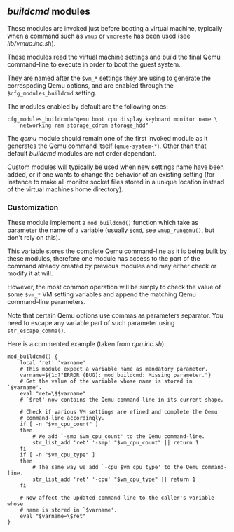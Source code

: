 ## *buildcmd* modules

These modules are invoked just before booting a virtual machine, typically when
a command such as `vmup` or `vmcreate` has been used (see *lib/vmup.inc.sh*).

These modules read the virtual machine settings and build the final Qemu
command-line to execute in order to boot the guest system.

They are named after the `$vm_*` settings they are using to generate the
correspoding Qemu options, and are enabled through the `$cfg_modules_buildcmd`
setting.

The modules enabled by default are the following ones:

	cfg_modules_buildcmd="qemu boot cpu display keyboard monitor name \
		networking ram storage_cdrom storage_hdd"

The *qemu* module should remain one of the first invoked module as it generates
the Qemu command itself (`qmue-system-*`). Other than that default *buildcmd*
modules are not order dependant.

Custom modules will typically be used when new settings name have been added,
or if one wants to change the behavior of an existing setting (for instance
to make all monitor socket files stored in a unique location instead of the
virtual machines home directory).


### Customization

These module implement a `mod_buildcmd()` function which take as parameter the
name of a variable (usually `$cmd`, see `vmup_runqemu()`, but don't rely on
this).

This variable stores the complete Qemu command-line as it is being built by
these modules, therefore one module has access to the part of the command
already created by previous modules and may either check or modify it at will.

However, the most common operation will be simply to check the value of some
`$vm_*` VM setting variables and append the matching Qemu command-line
parameters.

Note that certain Qemu options use commas as parameters separator. You
need to escape any variable part of such parameter using `str_escape_comma()`.

Here is a commented example (taken from *cpu.inc.sh*):

	mod_buildcmd() {
		local 'ret' 'varname'
		# This module expect a variable name as mandatory parameter.
		varname=${1:?"ERROR (BUG): mod_buildcmd: Missing parameter."}
		# Get the value of the variable whose name is stored in `$varname'.
		eval "ret=\$$varname"
		# `$ret' now contains the Qemu command-line in its current shape.

		# Check if various VM settings are efined and complete the Qemu
		# command-line accordingly.
		if [ -n "$vm_cpu_count" ]
		then
			# We add `-smp $vm_cpu_count' to the Qemu command-line.
			str_list_add 'ret' '-smp' "$vm_cpu_count" || return 1
		fi
		if [ -n "$vm_cpu_type" ]
		then
			# The same way we add `-cpu $vm_cpu_type' to the Qemu command-line.
			str_list_add 'ret' '-cpu' "$vm_cpu_type" || return 1
		fi

		# Now affect the updated command-line to the caller's variable whose
		# name is stored in `$varname'.
		eval "$varname=\$ret"
	}
